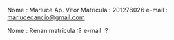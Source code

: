 Nome : Marluce Ap. Vitor
Matricula : 201276026
e-mail : marlucecancio@gmail.com

Nome : Renan
matricula :?
e-mail :?


